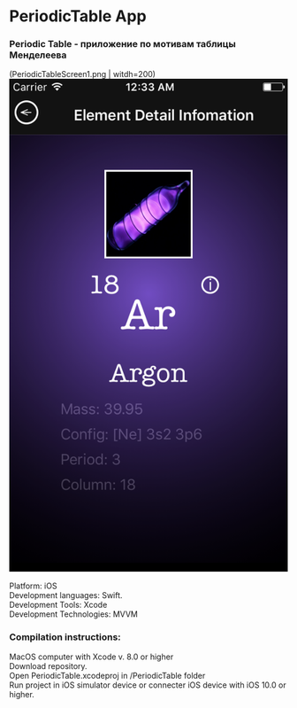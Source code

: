 # PeriodicTable App
### Periodic Table -  приложение по мотивам таблицы Менделеева

(PeriodicTableScreen1.png | witdh=200)
<img src=PeriodicTableScreen1.png witdh=200 />


Platform: iOS <br>
Development languages: Swift. <br>
Development Tools: Xcode <br>
Development Technologies:  MVVM <br>

### Compilation instructions: <br>
MacOS computer with Xcode v. 8.0 or higher <br>
Download repository. <br>
Open PeriodicTable.xcodeproj in /PeriodicTable folder <br>
Run project in iOS simulator device or connecter iOS device with iOS 10.0 or higher.<br>
